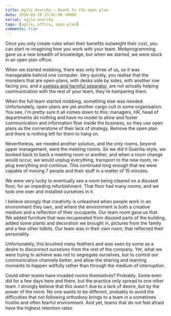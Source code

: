 ```yaml
---
title: Agile Anarchy – Death to the open plan
date: 2016-03-10 13:01:00 +0000
serial: agile-anarchy
tags: [agile, office, open-plan]
comments: true
---
```


Once you only create rules when their benefits outweight their cost, you can start re-imagining how you work with your team. Mobprogramming gave us a new  breadth of knowledge, but when we started, we were stuck in an open plan office.

When we started mobbing, there was only three of us, so it was manageable behind one computer. Very quickly, you realise that the monsters that are open-plans, with desks side by sides, with another row facing you, and a [useless and harmful separator][agile-building], are not actually helping communication with the rest of your team, they're hampering them.

When the full team started mobbing, something else was needed. Unfortunately, open-plans are yet another cargo cult in some organisation. You see, I'm pretty sure it all comes down to this: managers, HR, head of departments do nothing and have no model to allow and foster communication and information flow inside the business, so they use open plans as the cornerstone of their lack of strategy. Remove the open plan and there is nothing left for them to hang on.

Nevertheless, we needed another solution, and the only rooms, beyond upper management, were the meeting rooms. So we did it Guerilla-style, we booked back to back a meeting room or another, and when a room change would occur, we would unplug everything, transport to the new room, re-plug everything and continue. This continued long enough that we were capable of moving 7 people and their stuff in a matter of 15 minutes.

We were very lucky to eventually see a room being cleared on a disused floor, for an impeding refurbishment. That floor had many rooms, and we took one over and installed ourselves in it.

I believe strongly that creativity is unleashed when people work in an environment they own, and where the environment is both a creative medium and a reflection of their occupants. Our team room gave us that. We added furniture that was recuperated from disused parts of the building, added some plants and decoration we brought in, pictures from the family and a few other tidbits. Our team was in their own room, that reflected their personality.

Unfortunately, this brushed many feathers and was seen by some as a desire to disconnect ourselves from the rest of the company. Yet, what we were trying to achieve was not to segregate ourselves, but to control our communication channels better, and allow the sharing and learning moments to happen willfully rather than through the medium of interruption.

Could other teams have invaded rooms themselves? Probably. Some even did for a few days here and there, but the practice only spread to one other team. I strongly believe that this wasn't due to a lack of desire, but by the power of the norm. No one wants to be different, probably to avoid the difficulties that not following orthodoxy brings to a team in a sometimes hostile and often fearful environment. And yet, teams that do not feel afraid have the highest retention rates.


[agile-building]: <{% post_url _posts/2006/2016-02-18-agile-furniture %}>